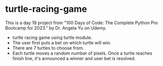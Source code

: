 # turtle-racing-game

This is a day 19 project from "100 Days of Code: The Complete Python Pro Bootcamp for 2023." by Dr. Angela Yu on Udemy.

- turtle racing game using turtle module. 
- The user first puts a bet on which turtle will win.
- There are 7 turtles to choose from.
- Each turtle moves a random number of pixels. Once a turtle reaches finish line, it's announced a winner and user bet is resolved. 
